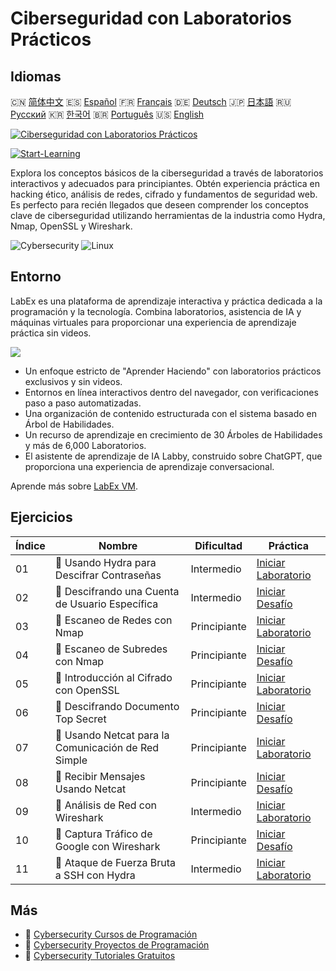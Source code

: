 # Ciberseguridad con Laboratorios Prácticos

## Idiomas

🇨🇳 [简体中文](README_zh.md) 🇪🇸 [Español](README_es.md) 🇫🇷 [Français](README_fr.md) 🇩🇪 [Deutsch](README_de.md) 🇯🇵 [日本語](README_ja.md) 🇷🇺 [Русский](README_ru.md) 🇰🇷 [한국어](README_ko.md) 🇧🇷 [Português](README_pt.md) 🇺🇸 [English](README.md) 

[![Ciberseguridad con Laboratorios Prácticos](https://cover-creator.labex.io/cybersecurity-labs-for-beginners.png?lang=es)](https://labex.io/es/courses/cybersecurity-labs-for-beginners)

[![Start-Learning](https://img.shields.io/badge/Start-Learning-whitesmoke?style=for-the-badge)](https://labex.io/es/courses/cybersecurity-labs-for-beginners)

Explora los conceptos básicos de la ciberseguridad a través de laboratorios interactivos y adecuados para principiantes. Obtén experiencia práctica en hacking ético, análisis de redes, cifrado y fundamentos de seguridad web. Es perfecto para recién llegados que deseen comprender los conceptos clave de ciberseguridad utilizando herramientas de la industria como Hydra, Nmap, OpenSSL y Wireshark.

![Cybersecurity](https://img.shields.io/badge/Cybersecurity-whitesmoke?style=for-the-badge&logo=cybersecurity)
![Linux](https://img.shields.io/badge/Linux-whitesmoke?style=for-the-badge&logo=linux)


## Entorno

LabEx es una plataforma de aprendizaje interactiva y práctica dedicada a la programación y la tecnología. Combina laboratorios, asistencia de IA y máquinas virtuales para proporcionar una experiencia de aprendizaje práctica sin videos.

![](https://tutorial-screenshot.getvm.io/images/vm-1725247253.png)

- Un enfoque estricto de "Aprender Haciendo" con laboratorios prácticos exclusivos y sin videos.
- Entornos en línea interactivos dentro del navegador, con verificaciones paso a paso automatizadas.
- Una organización de contenido estructurada con el sistema basado en Árbol de Habilidades.
- Un recurso de aprendizaje en crecimiento de 30 Árboles de Habilidades y más de 6,000 Laboratorios.
- El asistente de aprendizaje de IA Labby, construido sobre ChatGPT, que proporciona una experiencia de aprendizaje conversacional.

Aprende más sobre [LabEx VM](https://support.labex.io/using-labex/virtual-machine).

## Ejercicios

|   Índice | Nombre                                              | Dificultad   | Práctica                                                                                                                              |
|----------|-----------------------------------------------------|--------------|---------------------------------------------------------------------------------------------------------------------------------------|
|       01 | 📖 Usando Hydra para Descifrar Contraseñas          | Intermedio   | <a target='_blank' href='https://labex.io/es/tutorials/linux-using-hydra-to-crack-passwords-415960'>Iniciar Laboratorio</a>           |
|       02 | 🎯 Descifrando una Cuenta de Usuario Específica     | Intermedio   | <a target='_blank' href='https://labex.io/es/tutorials/linux-cracking-a-specific-user-account-415951'>Iniciar Desafío</a>             |
|       03 | 📖 Escaneo de Redes con Nmap                        | Principiante | <a target='_blank' href='https://labex.io/es/tutorials/nmap-network-scanning-with-nmap-415959'>Iniciar Laboratorio</a>                |
|       04 | 🎯 Escaneo de Subredes con Nmap                     | Principiante | <a target='_blank' href='https://labex.io/es/tutorials/nmap-scanning-subnet-with-nmap-415954'>Iniciar Desafío</a>                     |
|       05 | 📖 Introducción al Cifrado con OpenSSL              | Principiante | <a target='_blank' href='https://labex.io/es/tutorials/linux-introduction-to-encryption-with-openssl-415957'>Iniciar Laboratorio</a>  |
|       06 | 🎯 Descifrando Documento Top Secret                 | Principiante | <a target='_blank' href='https://labex.io/es/tutorials/linux-decrypting-top-secret-document-415952'>Iniciar Desafío</a>               |
|       07 | 📖 Usando Netcat para la Comunicación de Red Simple | Principiante | <a target='_blank' href='https://labex.io/es/labs/linux-using-netcat-for-simple-network-communication-415961'>Iniciar Laboratorio</a> |
|       08 | 🎯 Recibir Mensajes Usando Netcat                   | Principiante | <a target='_blank' href='https://labex.io/es/tutorials/linux-receive-messages-using-netcat-415953'>Iniciar Desafío</a>                |
|       09 | 📖 Análisis de Red con Wireshark                    | Intermedio   | <a target='_blank' href='https://labex.io/es/tutorials/wireshark-network-analysis-with-wireshark-415958'>Iniciar Laboratorio</a>      |
|       10 | 🎯 Captura Tráfico de Google con Wireshark          | Principiante | <a target='_blank' href='https://labex.io/es/tutorials/wireshark-capture-google-traffic-with-wireshark-415948'>Iniciar Desafío</a>    |
|       11 | 📖 Ataque de Fuerza Bruta a SSH con Hydra           | Intermedio   | <a target='_blank' href='https://labex.io/es/tutorials/hydra-brute-force-ssh-in-hydra-549926'>Iniciar Laboratorio</a>                 |

## Más

- 🔗 [Cybersecurity Cursos de Programación](https://github.com/labex-labs/awesome-programming-courses)
- 🔗 [Cybersecurity Proyectos de Programación](https://github.com/labex-labs/awesome-programming-projects)
- 🔗 [Cybersecurity Tutoriales Gratuitos](https://github.com/labex-labs/cybersecurity-free-tutorials)

